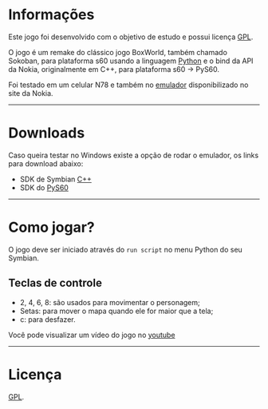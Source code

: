 # Informações #
Este jogo foi desenvolvido com o objetivo de estudo e possui licença [GPL](http://www.gnu.org/licenses/gpl.txt).

O jogo é um remake do clássico jogo BoxWorld, também chamado Sokoban, para plataforma s60 usando a linguagem [Python](http://www.python.org/) e o bind da API da Nokia, originalmente em C++, para plataforma s60 -> PyS60.

Foi testado em um celular N78 e também no [emulador]() disponibilizado no site da Nokia.

-------

# Downloads #
 Caso queira testar no Windows existe a opção de rodar o emulador, os links para download abaixo:
 - SDK de Symbian [C++](http://www.forum.nokia.com/info/sw.nokia.com/id/4a7149a5-95a5-4726-913a-3c6f21eb65a5/S60-SDK-0616-3.0-mr.html)
 - SDK do [PyS60](http://sourceforge.net/project/showfiles.php?group_id=154155&package_id=171153)

-------

# Como jogar? #
O jogo deve ser iniciado através do `run script` no menu Python do seu Symbian.

## Teclas de controle

- 2, 4, 6, 8: são usados para movimentar o personagem;
- Setas: para mover o mapa quando ele for maior que a tela;
- c: para desfazer.

Você pode visualizar um vídeo do jogo no [youtube](http://www.youtube.com/watch?v=Fr0YVBX5nvE)

-------

# Licença
[GPL](http://www.gnu.org/licenses/gpl.txt).

